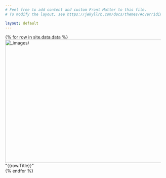 ```yaml
---
# Feel free to add content and custom Front Matter to this file.
# To modify the layout, see https://jekyllrb.com/docs/themes/#overriding-theme-defaults

layout: default
---
```


<!-- {% if site.tags!="" %}
   {%include collecttags.html%}
{%endif%} -->


<body>
{% for row in site.data.data %}
  <div class="gallery">
  <a target="_blank" href="_images/archive/foldername/filename.ext">
    <img src="{{row.RelativePath}}"
    alt="_images/" width="600" height="400">
  </a>
  <div class="desc">"{{row.Title}}"</div>
</div>
{% endfor %} 
  

<!--TEST linking images -- didnt work:( <body>
{% for row in site.data.data %}
  <div class="gallery">
  <a target="_blank" href="_images/archive/foldername/filename.ext">
    <img src="_images/archive/" 
    alt="_images/" width="600" height="400">
  </a>
  <div class="desc">"{{row.Title}}"</div>
    
  </div>
{% endfor %}


<div class="gallery">
  <a target="_blank" href="img_5terre.jpg">
    <img src="img_5terre.jpg" alt="Cinque Terre" width="600" height="400">
  </a>
  <div class="desc">Add a description of the image here</div>
</div>

<div class="gallery">
  <a target="_blank" href="img_forest.jpg">
    <img src="img_forest.jpg" alt="Forest" width="600" height="400">
  </a>
  <div class="desc">Add a description of the image here</div>
</div>

<div class="gallery">
  <a target="_blank" href="img_lights.jpg">
    <img src="img_lights.jpg" alt="Northern Lights" width="600" height="400">
  </a>
  <div class="desc">Add a description of the image here</div>
</div>

<div class="gallery">
  <a target="_blank" href="img_mountains.jpg">
    <img src="img_mountains.jpg" alt="Mountains" width="600" height="400">
  </a>
  <div class="desc">Add a description of the image here</div>
</div> -->

</body>
